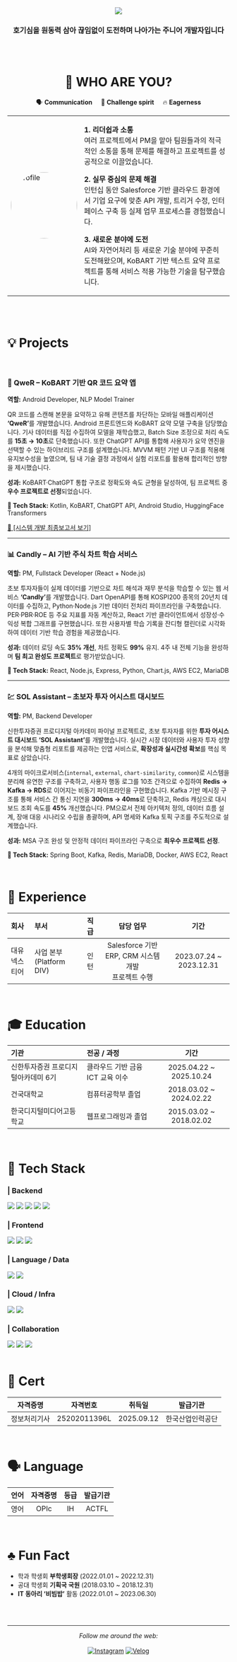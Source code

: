 <div align = 'center'>
    <img src="https://capsule-render.vercel.app/api?type=waving&color=auto&height=200&section=header&text=호기심+많은+개발자&fontSize=60" />
    <h3>호기심을 원동력 삼아 끊임없이 도전하며 나아가는 주니어 개발자입니다</h3>
    <br><br>
    <h1>👋 WHO ARE YOU?</h1>
</div>
<div align = 'center'>
  <table>
    <tr>
        <p>🗣️ <strong>Communication</strong> &nbsp;&nbsp;&nbsp; 🚀 <strong>Challenge spirit</strong> &nbsp;&nbsp;&nbsp; 🔥 <strong>Eagerness</strong></p>
    </tr>
    <tr>
      <td width="30%">
        <img src="https://github.com/user-attachments/assets/0f9678cf-bbec-42ed-b864-72d570f5d970" width="150" style="border-radius: 50%;" alt="profile"/>
      </td>
      <td width="70%" align="left">
        <p><strong>1. 리더쉽과 소통</strong><br>
        여러 프로젝트에서 PM을 맡아 팀원들과의 적극적인 소통을 통해 문제를 해결하고 프로젝트를 성공적으로 이끌었습니다.</p>
        <p><strong>2. 실무 중심의 문제 해결</strong><br>
        인턴십 동안 Salesforce 기반 클라우드 환경에서 기업 요구에 맞춘 API 개발, 트리거 수정, 인터페이스 구축 등 실제 업무 프로세스를 경험했습니다.</p>
        <p><strong>3. 새로운 분야에 도전</strong><br>
        AI와 자연어처리 등 새로운 기술 분야에 꾸준히 도전해왔으며, KoBART 기반 텍스트 요약 프로젝트를 통해 서비스 적용 가능한 기술을 탐구했습니다.</p>
      </td>
    </tr>
  </table>
</div>

<br>


<br>

<h1>💡 Projects</h1>
<br>

<h3 align="left">📱 QweR – KoBART 기반 QR 코드 요약 앱</h3>
<p><strong>역할:</strong> Android Developer, NLP Model Trainer</p>
<p>
QR 코드를 스캔해 본문을 요약하고 유해 콘텐츠를 차단하는 모바일 애플리케이션 <strong>‘QweR’</strong>를 개발했습니다. 
Android 프론트엔드와 KoBART 요약 모델 구축을 담당했습니다.
기사 데이터를 직접 수집하여 모델을 재학습했고, Batch Size 조정으로 처리 속도를 <strong>15초 → 10초</strong>로 단축했습니다. 
또한 ChatGPT API를 통합해 사용자가 요약 엔진을 선택할 수 있는 하이브리드 구조를 설계했습니다.
MVVM 패턴 기반 UI 구조를 적용해 유지보수성을 높였으며, 팀 내 기술 결정 과정에서 실험 리포트를 활용해 합리적인 방향을 제시했습니다.
</p>
<p><strong>성과:</strong> KoBART·ChatGPT 통합 구조로 정확도와 속도 균형을 달성하여, 팀 프로젝트 중 <strong>우수 프로젝트로 선정</strong>되었습니다.</p>
<p><strong>🧩 Tech Stack:</strong> Kotlin, KoBART, ChatGPT API, Android Studio, HuggingFace Transformers</p>
<p>
<a href="https://www.notion.so/2-QweR-b832eedf1d334f62ba4a4f6306dd0a76?pvs=21" target="_blank">📄 [시스템 개발 최종보고서 보기]</a>
</p>

<hr>

<h3 align="left">📊 Candly – AI 기반 주식 차트 학습 서비스</h3>
<p><strong>역할:</strong> PM, Fullstack Developer (React + Node.js)</p>
<p>
초보 투자자들이 실제 데이터를 기반으로 차트 해석과 재무 분석을 학습할 수 있는 웹 서비스 <strong>‘Candly’</strong>를 개발했습니다.  
Dart OpenAPI를 통해 KOSPI200 종목의 20년치 데이터를 수집하고, Python·Node.js 기반 데이터 전처리 파이프라인을 구축했습니다.  
PER·PBR·ROE 등 주요 지표를 자동 계산하고, React 기반 클라이언트에서 성장성·수익성 복합 그래프를 구현했습니다.  
또한 사용자별 학습 기록을 잔디형 캘린더로 시각화하여 데이터 기반 학습 경험을 제공했습니다.
</p>
<p><strong>성과:</strong> 데이터 로딩 속도 <strong>35% 개선</strong>, 차트 정확도 <strong>99%</strong> 유지. 4주 내 전체 기능을 완성하며 <strong>팀 최고 완성도 프로젝트</strong>로 평가받았습니다.</p>
<p><strong>🧩 Tech Stack:</strong> React, Node.js, Express, Python, Chart.js, AWS EC2, MariaDB</p>

<hr>

<h3 align="left">💹 SOL Assistant – 초보자 투자 어시스트 대시보드</h3>
<p><strong>역할:</strong> PM, Backend Developer</p>
<p>
신한투자증권 프로디지털 아카데미 파이널 프로젝트로, 초보 투자자를 위한 <strong>투자 어시스트 대시보드 ‘SOL Assistant’</strong>를 개발했습니다.  
실시간 시장 데이터와 사용자 투자 성향을 분석해 맞춤형 리포트를 제공하는 인앱 서비스로, <strong>확장성과 실시간성 확보</strong>를 핵심 목표로 삼았습니다.
</p>
<p>
4개의 마이크로서비스(<code>internal</code>, <code>external</code>, <code>chart-similarity</code>, <code>common</code>)로 시스템을 분리해 유연한 구조를 구축하고,  
사용자 행동 로그를 10초 간격으로 수집하여 <strong>Redis → Kafka → RDS</strong>로 이어지는 비동기 파이프라인을 구현했습니다.  
Kafka 기반 메시징 구조를 통해 서비스 간 통신 지연을 <strong>300ms → 40ms</strong>로 단축하고, Redis 캐싱으로 대시보드 조회 속도를 <strong>45%</strong> 개선했습니다.  
PM으로서 전체 아키텍처 정의, 데이터 흐름 설계, 장애 대응 시나리오 수립을 총괄하며, API 명세와 Kafka 토픽 구조를 주도적으로 설계했습니다.
</p>
<p><strong>성과:</strong> MSA 구조 완성 및 안정적 데이터 파이프라인 구축으로 <strong>최우수 프로젝트 선정</strong>.</p>
<p><strong>🧩 Tech Stack:</strong> Spring Boot, Kafka, Redis, MariaDB, Docker, AWS EC2, React</p>


<br>

<h1> 💼 Experience </h1>

| 회사 | 부서 | 직급 | 담당 업무 | 기간 |
|:------|:------|:------:|:------:|:------:|
| 대유넥스티어 | 사업 본부(Platform DIV) | 인턴 |Salesforce 기반 ERP, CRM 시스템 개발 <br> 프로젝트 수행 | 2023.07.24 ~ 2023.12.31 |

<br>

<h1> 🎓 Education </h1>

| 기관 | 전공 / 과정 | 기간 |
|:------|:-------------|:------:|
| 신한투자증권 프로디지털아카데미 6기 | 클라우드 기반 금융 ICT 교육 이수 | 2025.04.22 ~ 2025.10.24 |
| 건국대학교 | 컴퓨터공학부 졸업 | 2018.03.02 ~ 2024.02.22 |
| 한국디지털미디어고등학교 | 웹프로그래밍과 졸업 | 2015.03.02 ~ 2018.02.02 |

<br>



<h1>🧠 Tech Stack</h1>
<div>
<h3>| Backend</h3>

<img src="https://img.shields.io/badge/Java-007396?style=for-the-badge&logo=openjdk&logoColor=white"/> 
<img src="https://img.shields.io/badge/Spring-6DB33F?style=for-the-badge&logo=spring&logoColor=white"/> 
<img src="https://img.shields.io/badge/Node.js-339933?style=for-the-badge&logo=node.js&logoColor=white"/> 
<img src="https://img.shields.io/badge/Salesforce-00A1E0?style=for-the-badge&logo=salesforce&logoColor=white"/> 
<img src="https://img.shields.io/badge/Apex-17541F?style=for-the-badge&logo=salesforce&logoColor=white"/>

<br>

<h3>| Frontend</h3>

<img src="https://img.shields.io/badge/React-61DAFB?style=for-the-badge&logo=react&logoColor=black"/> 
<img src="https://img.shields.io/badge/JavaScript-F7DF1E?style=for-the-badge&logo=javascript&logoColor=black"/> 
<img src="https://img.shields.io/badge/Kotlin-7F52FF?style=for-the-badge&logo=kotlin&logoColor=white"/> 

<br>

<h3>| Language / Data</h3>

<img src="https://img.shields.io/badge/Python-3776AB?style=for-the-badge&logo=python&logoColor=white"/> 
<img src="https://img.shields.io/badge/C-A8B9CC?style=for-the-badge&logo=c&logoColor=black"/>

<br>

<h3>| Cloud / Infra</h3>

<img src="https://img.shields.io/badge/AWS-FF9900?style=for-the-badge&logo=amazonaws&logoColor=white"/> 
<img src="https://img.shields.io/badge/Docker-2496ED?style=for-the-badge&logo=docker&logoColor=white"/> 

<br>

<h3>| Collaboration</h3>

<img src="https://img.shields.io/badge/Notion-000000?style=for-the-badge&logo=notion&logoColor=white"/> 
<img src="https://img.shields.io/badge/Slack-4A154B?style=for-the-badge&logo=slack&logoColor=white"/> 
<img src="https://img.shields.io/badge/GitHub-181717?style=for-the-badge&logo=github&logoColor=white"/> 
</div>
<br>

<h1>🪪 Cert</h1>

| 자격증명 | 자격번호 | 취득일 | 발급기관 |
|:----------:|:-----------:|:-----------:|:----------------:|
| 정보처리기사 | 25202011396L | 2025.09.12 | 한국산업인력공단 |

<br>

<h1>🗣️ Language</h1>

| 언어 | 자격증명 | 등급 | 발급기관 |
|:------:|:------------:|:------:|:-------------:|
| 영어 | OPIc | IH | ACTFL |

<br>

<h1>♣️ Fun Fact</h1>

- 학과 학생회 **부학생회장** (2022.01.01 ~ 2022.12.31)  
- 공대 학생회 **기획국 국원** (2018.03.10 ~ 2018.12.31)  
- **IT 동아리 ‘비빔밥’** 활동 (2022.01.01 ~ 2023.06.30)

<br>


<br>

---

<div align="center"> 
  <i>Follow me around the web:</i>
  <br><br>
  <a href="https://www.instagram.com/_nxwhxj" target="_blank"><img src="https://img.shields.io/badge/Instagram-%23E4405F.svg?&style=flat-square&logo=instagram&logoColor=white" alt="Instagram"></a>
  <a href="https://velog.io/@wlghks0508" target="_blank"><img src="https://img.shields.io/badge/Velog-%230077B5.svg?&style=flat-square&logo=linkedin&logoColor=white" alt="Velog"></a>
</div>
